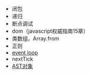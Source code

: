 * 闭包
* 递归
* 断点调试
* dom（javascript权威指南15章）
* 类数组，Array.from
* 正则
* [event loop](https://jakearchibald.com/2015/tasks-microtasks-queues-and-schedules/)
* nextTick
* [AST对象](https://cheogo.github.io/learn-javascript/)